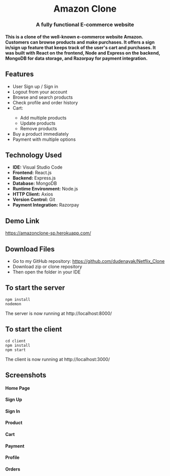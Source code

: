# <div align="center">Amazon Clone</div>

### <div align="center">A fully functional E-commerce website</div>

#### This is a clone of the well-known e-commerce website Amazon. Customers can browse products and make purchases. It offers a sign in/sign up feature that keeps track of the user's cart and purchases. It was built with React on the frontend, Node and Express on the backend, MongoDB for data storage, and Razorpay for payment integration.

## Features
<ul>
  <li>User Sign up / Sign in</li>
  <li>Logout from your account</li>
  <li>Browse and search products</li>
  <li>Check profile and order history</li>
  <li>Cart:</li>
  <ul>
    <li>Add multiple products</li>
    <li>Update products</li>
    <li>Remove products</li>
  </ul>
  <li>Buy a product immediately</li>
  <li>Payment with multiple options</li>
</ul>

## Technology Used
<ul>
  <li><strong>IDE:</strong> Visual Studio Code</li>
  <li><strong>Frontend:</strong> React.js</li>
  <li><strong>Backend:</strong> Express.js</li>
  <li><strong>Database:</strong> MongoDB</li>
  <li><strong>Runtime Environment:</strong> Node.js</li>
  <li><strong>HTTP Client:</strong> Axios</li>
  <li><strong>Version Control:</strong> Git</li>
  <li><strong>Payment Integration:</strong> Razorpay</li>
</ul>

## Demo Link
https://amazonclone-sp.herokuapp.com/

## Download Files
* Go to my GitHub repository: https://github.com/dudenayak/Netflix_Clone
* Download zip or clone repository
* Then open the folder in your IDE 

## To start the server
```shell
npm install
nodemon
```
The server is now running at http://localhost:8000/ 

## To start the client
```shell
cd client
npm install
npm start
```
The client is now running at http://localhost:3000/ 

## Screenshots
#### Home Page

#### Sign Up

#### Sign In

#### Product

#### Cart

#### Payment

#### Profile

#### Orders